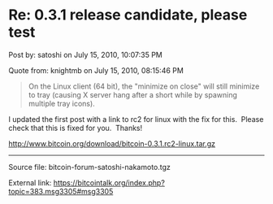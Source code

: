 # Re: 0.3.1 release candidate, please test

Post by: satoshi on July 15, 2010, 10:07:35 PM

Quote from: knightmb on July 15, 2010, 08:15:46 PM

> On the Linux client (64 bit), the "minimize on close" will still minimize to tray (causing X server hang after a short while by spawning multiple tray icons).

I updated the first post with a link to rc2 for linux with the fix for this. &nbsp;Please check that this is fixed for you. &nbsp;Thanks!

http://www.bitcoin.org/download/bitcoin-0.3.1.rc2-linux.tar.gz

---

Source file: bitcoin-forum-satoshi-nakamoto.tgz

External link: https://bitcointalk.org/index.php?topic=383.msg3305#msg3305
